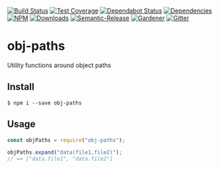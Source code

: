 [![Build Status](https://circleci.com/gh/blackflux/obj-paths.png?style=shield)](https://circleci.com/gh/blackflux/obj-paths)
[![Test Coverage](https://img.shields.io/coveralls/blackflux/obj-paths/master.svg)](https://coveralls.io/github/blackflux/obj-paths?branch=master)
[![Dependabot Status](https://api.dependabot.com/badges/status?host=github&repo=blackflux/obj-paths)](https://dependabot.com)
[![Dependencies](https://david-dm.org/blackflux/obj-paths/status.svg)](https://david-dm.org/blackflux/obj-paths)
[![NPM](https://img.shields.io/npm/v/obj-paths.svg)](https://www.npmjs.com/package/obj-paths)
[![Downloads](https://img.shields.io/npm/dt/obj-paths.svg)](https://www.npmjs.com/package/obj-paths)
[![Semantic-Release](https://github.com/blackflux/js-gardener/blob/master/assets/icons/semver.svg)](https://github.com/semantic-release/semantic-release)
[![Gardener](https://github.com/blackflux/js-gardener/blob/master/assets/badge.svg)](https://github.com/blackflux/js-gardener)
[![Gitter](https://github.com/blackflux/js-gardener/blob/master/assets/icons/gitter.svg)](https://gitter.im/blackflux/obj-paths)

# obj-paths

Utility functions around object paths

## Install

    $ npm i --save obj-paths

## Usage

<!-- eslint-disable import/no-unresolved, import/no-extraneous-dependencies -->
```js
const objPaths = require("obj-paths");

objPaths.expand("data(file1,file2)");
// => ["data.file1", "data.file2"]
```

